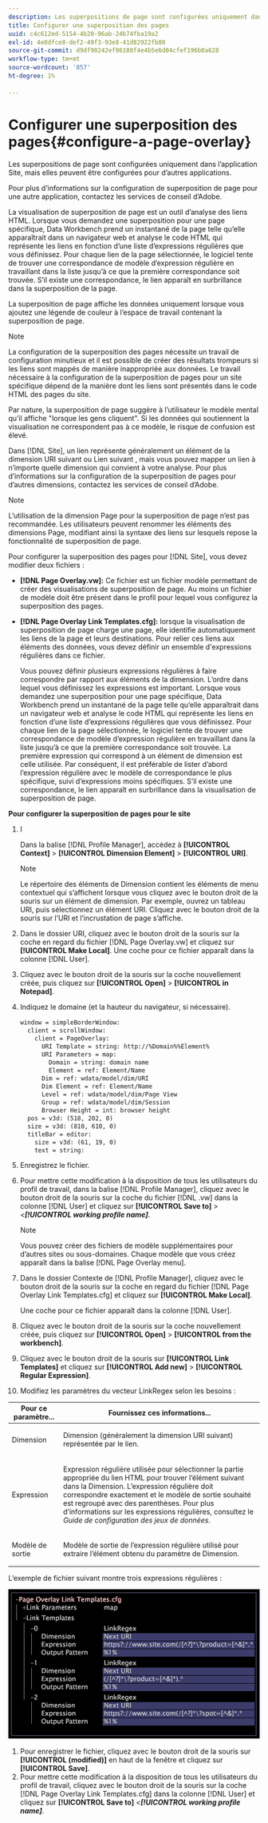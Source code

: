 ```yaml
---
description: Les superpositions de page sont configurées uniquement dans l’application Site, mais elles peuvent être configurées pour d’autres applications.
title: Configurer une superposition des pages
uuid: c4c612ed-5154-4b20-96ab-24b74fba19a2
exl-id: 4e0dfce8-def2-49f3-93e8-41d82922fb88
source-git-commit: d9df90242ef96188f4e4b5e6d04cfef196b0a628
workflow-type: tm+mt
source-wordcount: '857'
ht-degree: 1%

---
```


# Configurer une superposition des pages{#configure-a-page-overlay}

Les superpositions de page sont configurées uniquement dans l’application Site, mais elles peuvent être configurées pour d’autres applications.

Pour plus d’informations sur la configuration de superposition de page pour une autre application, contactez les services de conseil d’Adobe.

La visualisation de superposition de page est un outil d’analyse des liens HTML. Lorsque vous demandez une superposition pour une page spécifique, Data Workbench prend un instantané de la page telle qu’elle apparaîtrait dans un navigateur web et analyse le code HTML qui représente les liens en fonction d’une liste d’expressions régulières que vous définissez. Pour chaque lien de la page sélectionnée, le logiciel tente de trouver une correspondance de modèle d’expression régulière en travaillant dans la liste jusqu’à ce que la première correspondance soit trouvée. S’il existe une correspondance, le lien apparaît en surbrillance dans la superposition de la page.

La superposition de page affiche les données uniquement lorsque vous ajoutez une légende de couleur à l’espace de travail contenant la superposition de page.

>[!NOTE]
>
>La configuration de la superposition des pages nécessite un travail de configuration minutieux et il est possible de créer des résultats trompeurs si les liens sont mappés de manière inappropriée aux données. Le travail nécessaire à la configuration de la superposition de pages pour un site spécifique dépend de la manière dont les liens sont présentés dans le code HTML des pages du site.

Par nature, la superposition de page suggère à l’utilisateur le modèle mental qu’il affiche &quot;lorsque les gens cliquent&quot;. Si les données qui soutiennent la visualisation ne correspondent pas à ce modèle, le risque de confusion est élevé.

Dans [!DNL Site], un lien représente généralement un élément de la dimension URI suivant ou Lien suivant , mais vous pouvez mapper un lien à n’importe quelle dimension qui convient à votre analyse. Pour plus d’informations sur la configuration de la superposition de pages pour d’autres dimensions, contactez les services de conseil d’Adobe.

>[!NOTE]
>
>L’utilisation de la dimension Page pour la superposition de page n’est pas recommandée. Les utilisateurs peuvent renommer les éléments des dimensions Page, modifiant ainsi la syntaxe des liens sur lesquels repose la fonctionnalité de superposition de page.

Pour configurer la superposition des pages pour [!DNL Site], vous devez modifier deux fichiers :

* **[!DNL Page Overlay.vw]:** Ce fichier est un fichier modèle permettant de créer des visualisations de superposition de page. Au moins un fichier de modèle doit être présent dans le profil pour lequel vous configurez la superposition des pages.
* **[!DNL Page Overlay Link Templates.cfg]:** lorsque la visualisation de superposition de page charge une page, elle identifie automatiquement les liens de la page et leurs destinations. Pour relier ces liens aux éléments des données, vous devez définir un ensemble d&#39;expressions régulières dans ce fichier.

   Vous pouvez définir plusieurs expressions régulières à faire correspondre par rapport aux éléments de la dimension. L’ordre dans lequel vous définissez les expressions est important. Lorsque vous demandez une superposition pour une page spécifique, Data Workbench prend un instantané de la page telle qu’elle apparaîtrait dans un navigateur web et analyse le code HTML qui représente les liens en fonction d’une liste d’expressions régulières que vous définissez. Pour chaque lien de la page sélectionnée, le logiciel tente de trouver une correspondance de modèle d’expression régulière en travaillant dans la liste jusqu’à ce que la première correspondance soit trouvée. La première expression qui correspond à un élément de dimension est celle utilisée. Par conséquent, il est préférable de lister d’abord l’expression régulière avec le modèle de correspondance le plus spécifique, suivi d’expressions moins spécifiques. S’il existe une correspondance, le lien apparaît en surbrillance dans la visualisation de superposition de page.

**Pour configurer la superposition de pages pour le site**

1. I

   Dans la balise [!DNL Profile Manager], accédez à **[!UICONTROL Context]** > **[!UICONTROL Dimension Element]** > **[!UICONTROL URI]**.

   >[!NOTE]
   >
   >Le répertoire des éléments de Dimension contient les éléments de menu contextuel qui s’affichent lorsque vous cliquez avec le bouton droit de la souris sur un élément de dimension. Par exemple, ouvrez un tableau URI, puis sélectionnez un élément URI. Cliquez avec le bouton droit de la souris sur l’URI et l’incrustation de page s’affiche.

1. Dans le dossier URI, cliquez avec le bouton droit de la souris sur la coche en regard du fichier [!DNL Page Overlay.vw] et cliquez sur **[!UICONTROL Make Local]**. Une coche pour ce fichier apparaît dans la colonne [!DNL User].
1. Cliquez avec le bouton droit de la souris sur la coche nouvellement créée, puis cliquez sur **[!UICONTROL Open]** > **[!UICONTROL in Notepad]**.
1. Indiquez le domaine (et la hauteur du navigateur, si nécessaire).

   ```
   window = simpleBorderWindow: 
     client = scrollWindow: 
       client = PageOverlay: 
         URI Template = string: http://%Domain%%Element%
         URI Parameters = map: 
           Domain = string: domain name
           Element = ref: Element/Name
         Dim = ref: wdata/model/dim/URI
         Dim Element = ref: Element/Name
         Level = ref: wdata/model/dim/Page View
         Group = ref: wdata/model/dim/Session
         Browser Height = int: browser height
     pos = v3d: (518, 202, 0)
     size = v3d: (810, 610, 0)
     titleBar = editor: 
       size = v3d: (61, 19, 0)
       text = string: 
   ```

1. Enregistrez le fichier.
1. Pour mettre cette modification à la disposition de tous les utilisateurs du profil de travail, dans la balise [!DNL Profile Manager], cliquez avec le bouton droit de la souris sur la coche du fichier [!DNL .vw] dans la colonne [!DNL User] et cliquez sur **[!UICONTROL Save to]** > *&lt;**[!UICONTROL working profile name]***.

   >[!NOTE]
   >
   >Vous pouvez créer des fichiers de modèle supplémentaires pour d’autres sites ou sous-domaines. Chaque modèle que vous créez apparaît dans la balise [!DNL Page Overlay menu].

1. Dans le dossier Contexte de [!DNL Profile Manager], cliquez avec le bouton droit de la souris sur la coche en regard du fichier [!DNL Page Overlay Link Templates.cfg] et cliquez sur **[!UICONTROL Make Local]**.

   Une coche pour ce fichier apparaît dans la colonne [!DNL User].

1. Cliquez avec le bouton droit de la souris sur la coche nouvellement créée, puis cliquez sur **[!UICONTROL Open]** > **[!UICONTROL from the workbench]**.
1. Cliquez avec le bouton droit de la souris sur **[!UICONTROL Link Templates]** et cliquez sur **[!UICONTROL Add new]** > **[!UICONTROL Regular Expression]**.
1. Modifiez les paramètres du vecteur LinkRegex selon les besoins :

<table id="table_24DD4BB5009542F7BB1DA3318E2E6E2B"> 
 <thead> 
  <tr> 
   <th colname="col1" class="entry"> Pour ce paramètre... </th> 
   <th colname="col2" class="entry"> Fournissez ces informations... </th> 
  </tr>
 </thead>
 <tbody> 
  <tr> 
   <td colname="col1"> <p>Dimension </p> </td> 
   <td colname="col2"> <p>Dimension (généralement la dimension URI suivant) représentée par le lien. </p> </td> 
  </tr> 
  <tr> 
   <td colname="col1"> <p>Expression </p> </td> 
   <td colname="col2"> <p>Expression régulière utilisée pour sélectionner la partie appropriée du lien HTML pour trouver l’élément suivant dans la Dimension. L’expression régulière doit correspondre exactement et le modèle de sortie souhaité est regroupé avec des parenthèses. Pour plus d’informations sur les expressions régulières, consultez le <i>Guide de configuration des jeux de données</i>. </p> </td> 
  </tr> 
  <tr> 
   <td colname="col1"> <p>Modèle de sortie </p> </td> 
   <td colname="col2"> <p>Modèle de sortie de l’expression régulière utilisé pour extraire l’élément obtenu du paramètre de Dimension. </p> </td> 
  </tr> 
 </tbody> 
</table>

L’exemple de fichier suivant montre trois expressions régulières :

![](assets/cfg_PageOverlayLinkTemplates_Example.png)

1. Pour enregistrer le fichier, cliquez avec le bouton droit de la souris sur **[!UICONTROL (modified)]** en haut de la fenêtre et cliquez sur **[!UICONTROL Save]**.
1. Pour mettre cette modification à la disposition de tous les utilisateurs du profil de travail, cliquez avec le bouton droit de la souris sur la coche [!DNL Page Overlay Link Templates.cfg] dans la colonne [!DNL User] et cliquez sur **[!UICONTROL Save to]** *&lt;**[!UICONTROL working profile name]***.
